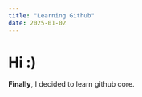```yaml
---
title: "Learning Github"
date: 2025-01-02
---
```


# Hi :)

**Finally**, I decided to learn github core.
